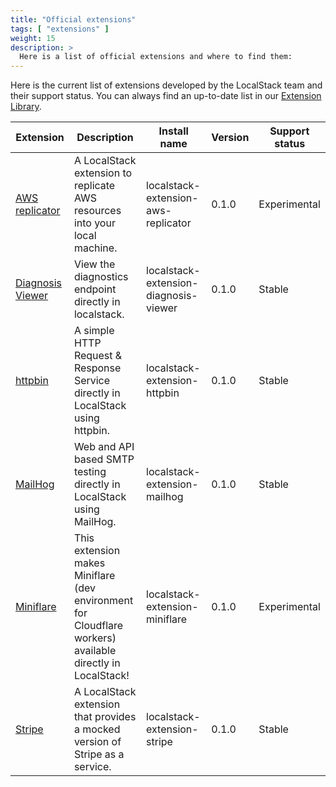```yaml
---
title: "Official extensions"
tags: [ "extensions" ]
weight: 15
description: >
  Here is a list of official extensions and where to find them:
---
```


Here is the current list of extensions developed by the LocalStack team and their support status.
You can always find an up-to-date list in our [Extension Library](https://app.localstack.cloud/extensions/library). 

<!-- TODO: automate the creation of this table -->

| Extension                                                                                          | Description                                                                | Install name                          | Version | Support status |
|----------------------------------------------------------------------------------------------------|----------------------------------------------------------------------------|---------------------------------------|---------|----------------|
| [AWS replicator](https://github.com/localstack/localstack-extensions/tree/main/aws-replicator)     | A LocalStack extension to replicate AWS resources into your local machine. | localstack-extension-aws-replicator   | 0.1.0   | Experimental   |
| [Diagnosis Viewer](https://github.com/localstack/localstack-extensions/tree/main/diagnosis-viewer) | View the diagnostics endpoint directly in localstack.                      | localstack-extension-diagnosis-viewer | 0.1.0   | Stable         |
| [httpbin](https://github.com/localstack/localstack-extensions/tree/main/httpbin)                   | A simple HTTP Request & Response Service directly in LocalStack using httpbin.                                                                           | localstack-extension-httpbin          | 0.1.0   | Stable         |
| [MailHog](https://github.com/localstack/localstack-extensions/tree/main/mailhog)                   | Web and API based SMTP testing directly in LocalStack using MailHog.                                                                           | localstack-extension-mailhog          | 0.1.0   | Stable         |
| [Miniflare](https://github.com/localstack/localstack-extensions/tree/main/miniflare)               | This extension makes Miniflare (dev environment for Cloudflare workers) available directly in LocalStack!                                                                           | localstack-extension-miniflare        | 0.1.0   | Experimental   |
| [Stripe](https://github.com/localstack/localstack-extensions/tree/main/stripe)                     | A LocalStack extension that provides a mocked version of Stripe as a service.                                                                           | localstack-extension-stripe           | 0.1.0   | Stable         |
